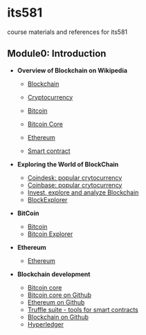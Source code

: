 # its581
course materials and references for its581

## Module0: Introduction

* __Overview of Blockchain on Wikipedia__

  * [Blockchain](https://en.wikipedia.org/wiki/Blockchain)
  * [Cryptocurrency](https://en.wikipedia.org/wiki/Cryptocurrency)
  
  * [Bitcoin](https://en.wikipedia.org/wiki/Bitcoin)
  * [Bitcoin Core](https://en.wikipedia.org/wiki/Bitcoin\_Core)
  
  * [Ethereum](https://en.wikipedia.org/wiki/Ethereum)
  * [Smart contract](https://en.wikipedia.org/wiki/Smart\_contract)

* __Exploring the World of BlockChain__
  
  * [Coindesk: popular crytocurrency](https://www.coindesk.com/)
  * [Coinbase: popular crytocurrency](https://www.coinbase.com/)
  * [Invest, explore and analyze Blockchain](https://www.blockchain.com/)
  * [BlockExplorer](https://blockexplorer.one)
  
* __BitCoin__  

  * [Bitcoin](https://bitcoin.org/en/)
  * [Bitcoin Explorer](https://blockstream.info/)
  
* __Ethereum__

  * [Ethereum](https://ethereum.org/)
  
* __Blockchain development__

  * [Bitcoin core](https://bitcoincore.org/)
  * [Bitcoin core on Github](https://github.com/bitcoin/bitcoin)
  * [Ethereum on Github](https://github.com/ethereum)
  * [Truffle suite - tools for smart contracts](https://www.trufflesuite.com/)
  * [Blockchain on Github](https://github.com/blockchain)
  * [Hyperledger](https://www.hyperledger.org/)


